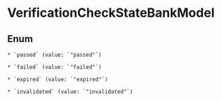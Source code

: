 
# VerificationCheckStateBankModel

## Enum


    * `passed` (value: `"passed"`)

    * `failed` (value: `"failed"`)

    * `expired` (value: `"expired"`)

    * `invalidated` (value: `"invalidated"`)



